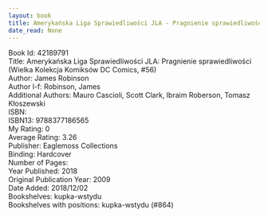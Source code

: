 ```yaml
---
layout: book
title: Amerykańska Liga Sprawiedliwości JLA - Pragnienie sprawiedliwości (Wielka Kolekcja Komiksów DC Comics,  no. 56)
date_read: None
---
```


Book Id: 42189791<br />
Title: Amerykańska Liga Sprawiedliwości JLA: Pragnienie sprawiedliwości (Wielka Kolekcja Komiksów DC Comics, #56)<br />
Author: James Robinson<br />
Author l-f: Robinson, James<br />
Additional Authors: Mauro Cascioli, Scott Clark, Ibraim Roberson, Tomasz Kłoszewski<br />
ISBN: <br />
ISBN13: 9788377186565<br />
My Rating: 0<br />
Average Rating: 3.26<br />
Publisher: Eaglemoss Collections<br />
Binding: Hardcover<br />
Number of Pages: <br />
Year Published: 2018<br />
Original Publication Year: 2009<br />
Date Added: 2018/12/02<br />
Bookshelves: kupka-wstydu<br />
Bookshelves with positions: kupka-wstydu (#864)<br />

